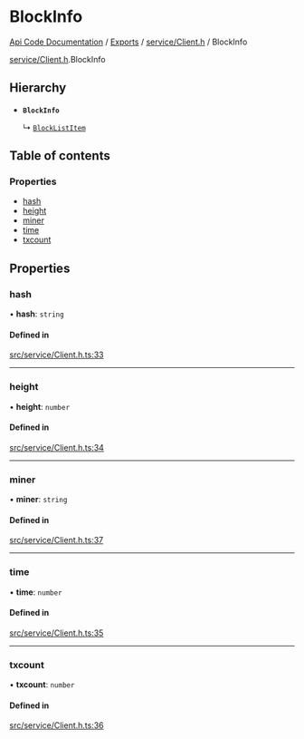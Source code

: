 # BlockInfo
 
[Api Code Documentation](../README.md) / [Exports](../modules.md) / [service/Client.h](../modules/service_Client_h.md) / BlockInfo

[service/Client.h](../modules/service_Client_h.md).BlockInfo

## Hierarchy

- **`BlockInfo`**

  ↳ [`BlockListItem`](service_Client_h.BlockListItem.md)

## Table of contents

### Properties

- [hash](service_Client_h.BlockInfo.md#hash)
- [height](service_Client_h.BlockInfo.md#height)
- [miner](service_Client_h.BlockInfo.md#miner)
- [time](service_Client_h.BlockInfo.md#time)
- [txcount](service_Client_h.BlockInfo.md#txcount)

## Properties

### hash

• **hash**: `string`

#### Defined in

[src/service/Client.h.ts:33](https://github.com/openkfw/TruBudget/blob/aca360d/api/src/service/Client.h.ts#L33)

___

### height

• **height**: `number`

#### Defined in

[src/service/Client.h.ts:34](https://github.com/openkfw/TruBudget/blob/aca360d/api/src/service/Client.h.ts#L34)

___

### miner

• **miner**: `string`

#### Defined in

[src/service/Client.h.ts:37](https://github.com/openkfw/TruBudget/blob/aca360d/api/src/service/Client.h.ts#L37)

___

### time

• **time**: `number`

#### Defined in

[src/service/Client.h.ts:35](https://github.com/openkfw/TruBudget/blob/aca360d/api/src/service/Client.h.ts#L35)

___

### txcount

• **txcount**: `number`

#### Defined in

[src/service/Client.h.ts:36](https://github.com/openkfw/TruBudget/blob/aca360d/api/src/service/Client.h.ts#L36)
